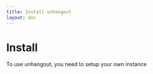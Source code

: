 ```yaml
---
title: Install unhangout
layout: doc
---
```


# Install

To use unhangout, you need to setup your own instance

